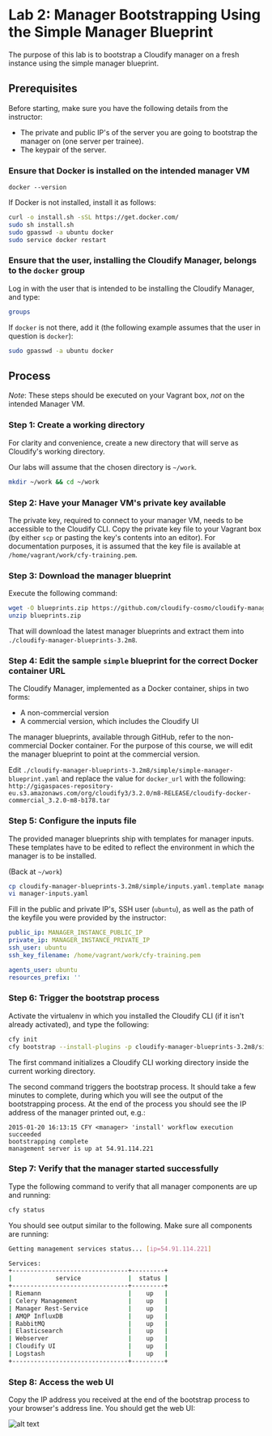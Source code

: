 # Lab 2: Manager Bootstrapping Using the Simple Manager Blueprint

The purpose of this lab is to bootstrap a Cloudify manager on a fresh instance using the simple manager blueprint.

## Prerequisites

Before starting, make sure you have the following details from the instructor:

* The private and public IP's of the server you are going to bootstrap the manager on (one server per trainee).
* The keypair of the server.

### Ensure that Docker is installed on the intended manager VM

`docker --version`

If Docker is not installed, install it as follows:

```bash
curl -o install.sh -sSL https://get.docker.com/
sudo sh install.sh
sudo gpasswd -a ubuntu docker
sudo service docker restart
```

### Ensure that the user, installing the Cloudify Manager, belongs to the `docker` group

Log in with the user that is intended to be installing the Cloudify Manager, and type:

```bash
groups
```

If `docker` is not there, add it (the following example assumes that the user in question is `docker`):

```bash
sudo gpasswd -a ubuntu docker
```

## Process

*Note*: These steps should be executed on your Vagrant box, *not* on the intended Manager VM.

### Step 1: Create a working directory

For clarity and convenience, create a new directory that will serve as Cloudify's working directory.

Our labs will assume that the chosen directory is `~/work`.

```bash
mkdir ~/work && cd ~/work
```

### Step 2: Have your Manager VM's private key available

The private key, required to connect to your manager VM, needs to be accessible to the Cloudify CLI. Copy the private key file to your Vagrant box (by either `scp` or pasting the key's contents into an editor). For documentation purposes, it is assumed that the key file is available at `/home/vagrant/work/cfy-training.pem`.

### Step 3: Download the manager blueprint

Execute the following command:

```bash
wget -O blueprints.zip https://github.com/cloudify-cosmo/cloudify-manager-blueprints/archive/3.2m8.zip
unzip blueprints.zip
```

That will download the latest manager blueprints and extract them into `./cloudify-manager-blueprints-3.2m8`.

### Step 4: Edit the sample `simple` blueprint for the correct Docker container URL

The Cloudify Manager, implemented as a Docker container, ships in two forms:

* A non-commercial version
* A commercial version, which includes the Cloudify UI

The manager blueprints, available through GitHub, refer to the non-commercial Docker container. For the purpose of this course, we will edit the manager blueprint to point at the commercial version.

Edit `./cloudify-manager-blueprints-3.2m8/simple/simple-manager-blueprint.yaml` and replace the value for `docker_url` with the following: `http://gigaspaces-repository-eu.s3.amazonaws.com/org/cloudify3/3.2.0/m8-RELEASE/cloudify-docker-commercial_3.2.0-m8-b178.tar`
 
### Step 5: Configure the inputs file

The provided manager blueprints ship with templates for manager inputs. These templates have to be edited to reflect the environment in which the manager is to be installed.

(Back at `~/work`)

```bash
cp cloudify-manager-blueprints-3.2m8/simple/inputs.yaml.template manager-inputs.yaml
vi manager-inputs.yaml
```

Fill in the public and private IP's, SSH user (`ubuntu`), as well as the path of the keyfile you were provided by the instructor:

```yaml
public_ip: MANAGER_INSTANCE_PUBLIC_IP
private_ip: MANAGER_INSTANCE_PRIVATE_IP
ssh_user: ubuntu
ssh_key_filename: /home/vagrant/work/cfy-training.pem

agents_user: ubuntu
resources_prefix: ''
```

### Step 6: Trigger the bootstrap process

Activate the virtualenv in which you installed the Cloudify CLI (if it isn't already activated), and type the following:

```bash
cfy init
cfy bootstrap --install-plugins -p cloudify-manager-blueprints-3.2m8/simple/simple-manager-blueprint.yaml -i manager-inputs.yaml
```

The first command initializes a Cloudify CLI working directory inside the current working directory.

The second command triggers the bootstrap process. It should take a few minutes to complete, during which you will see the output of the bootstrapping process. At the end of the process you should see the IP address of the manager printed out, e.g.:

```
2015-01-20 16:13:15 CFY <manager> 'install' workflow execution succeeded
bootstrapping complete
management server is up at 54.91.114.221
```

### Step 7: Verify that the manager started successfully

Type the following command to verify that all manager components are up and running:

```bash
cfy status
```

You should see output similar to the following. Make sure all components are running:

```bash
Getting management services status... [ip=54.91.114.221]

Services:
+--------------------------------+---------+
|            service             |  status |
+--------------------------------+---------+
| Riemann                        |    up   |
| Celery Management              |    up   |
| Manager Rest-Service           |    up   |
| AMQP InfluxDB                  |    up   |
| RabbitMQ                       |    up   |
| Elasticsearch                  |    up   |
| Webserver                      |    up   |
| Cloudify UI                    |    up   |
| Logstash                       |    up   |
+--------------------------------+---------+
```

### Step 8: Access the web UI

Copy the IP address you received at the end of the bootstrap process to your browser's address line. You should get the web UI:

![alt text](../../../raw/master/lab2/cfy32.png "Cloudify 3.2 Web UI")
